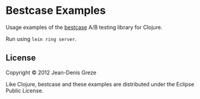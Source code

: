 # Bestcase Examples

Usage examples of the [bestcase](//github.com/jeandenis/bestcase/) A/B testing library for Clojure.

Run using `lein ring server`.

## License

Copyright © 2012 Jean-Denis Greze

Like Clojure, bestcase and these examples are distributed under the Eclipse Public License.